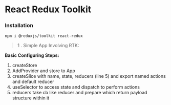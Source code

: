 # React Redux Toolkit

### Installation

`npm i @reduxjs/toolkit react-redux`

> 1 . Simple App Involving RTK:

**Basic Configuring Steps:**
1. createStore
2. AddProvider and store to App
3. createSlice with name, state, reducers (line 5) and export named actions and default reducer
4. useSelector to access state and dispatch to perform actions
5. reducers take cb like reducer and prepare which return payload structure within it
